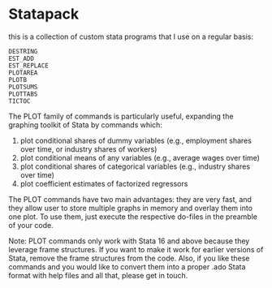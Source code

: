 # Statapack

this is a collection of custom stata programs that I use on a regular basis:

    DESTRING
    EST_ADD
    EST_REPLACE
    PLOTAREA
    PLOTB 
    PLOTSUMS
    PLOTTABS
    TICTOC

The PLOT family of commands is particularly useful, expanding the graphing toolkit of Stata by commands which:
1. plot conditional shares of dummy variables (e.g., employment shares over time, or industry shares of workers)
2. plot conditional means of any variables (e.g., average wages over time)
3. plot conditional shares of categorical variables (e.g., industry shares over time)
4. plot coefficient estimates of factorized regressors

The PLOT commands have two main advantages: they are very fast, and they allow user to store multiple graphs in memory and overlay them into one plot. To use them, just execute the respective do-files in the preamble of your code. 

Note: PLOT commands only work with Stata 16 and above because they leverage frame structures. If you want to make it work for earlier versions of Stata, remove the frame structures from the code. Also, if you like these commands and you would like to convert them into a proper .ado Stata format with help files and all that, please get in touch. 


